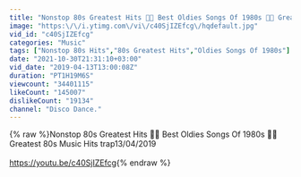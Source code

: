 ```yaml
---
title: "Nonstop 80s Greatest Hits 🎈🎈 Best Oldies Songs Of 1980s 🎈🎈 Greatest 80s Music Hits trap13\/04\/2019"
image: "https:\/\/i.ytimg.com\/vi\/c40SjIZEfcg\/hqdefault.jpg"
vid_id: "c40SjIZEfcg"
categories: "Music"
tags: ["Nonstop 80s Hits","80s Greatest Hits","Oldies Songs Of 1980s"]
date: "2021-10-30T21:31:10+03:00"
vid_date: "2019-04-13T13:00:08Z"
duration: "PT1H19M6S"
viewcount: "34401115"
likeCount: "145007"
dislikeCount: "19134"
channel: "Disco Dance."
---
```

{% raw %}Nonstop 80s Greatest Hits 🎈🎈 Best Oldies Songs Of 1980s 🎈🎈 Greatest 80s Music Hits trap13/04/2019<br /><br /><a rel="nofollow" target="blank" href="https://youtu.be/c40SjIZEfcg">https://youtu.be/c40SjIZEfcg</a>{% endraw %}
